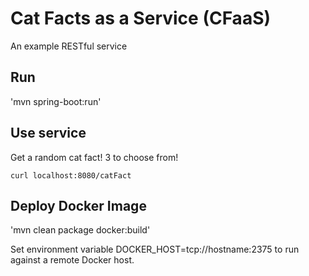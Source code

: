# Cat Facts as a Service (CFaaS) #

An example RESTful service

## Run ##

'mvn spring-boot:run'

## Use service ##

Get a random cat fact! 3 to choose from! 

`curl localhost:8080/catFact`

## Deploy Docker Image ##

'mvn clean package docker:build'

Set environment variable DOCKER_HOST=tcp://hostname:2375 to run against a remote Docker host.
